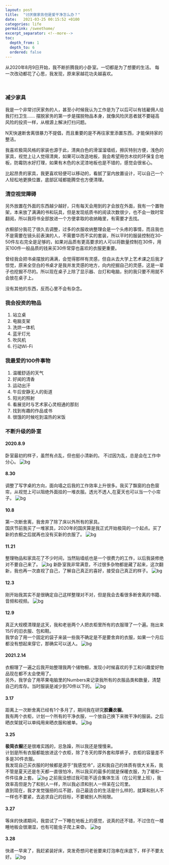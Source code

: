 ```yaml
---
layout: post
title:  "讨厌做家务但是爱干净怎么办？"
date:   2021-03-25 00:15:52 +0100
categories: life
permalink: /sweethome/
excerpt_separator: <!--more-->
toc:
  depth_from: 1
  depth_to: 6
  ordered: false
---
```

从2020年8月9日开始，我不断折腾我的小卧室。一切都是为了想要的生活。
每一次改动都花了心思，我发现，原来家越花功夫越喜欢。
<!--more-->
<br>

### 减少家具

我是一个非常讨厌家务的人，甚至小时候我认为工作是为了以后可以有钱雇佣人给我打扫卫生……
摆脱家务的第一步是摆脱物品本身，就像风险厌恶者就不要碰高风险的投资一样，从根源上解决打扫问题。

N天快速断舍离很暴力不提倡，而且重要的是不再往家里添置东西，才能保持家的整洁。

我喜欢极简风格的家装也源于此，清爽白色的滑溜溜墙纸，擦灰特别方便，浅色的家具，视觉上让人觉得清爽，如果可以改造地板，我会希望用仿木纹的环保复合地板，防霉防水好打理，如果有木色的水泥漆地板也是不错的，感觉会很省心。

比起昂贵的家具，我更喜欢轻便可以移动的，看腻了室内放置设计，可以自己一个人轻松地更换位置，底部区域都能腾空也方便清理。

### 清空视觉障碍

另外放置在外面的东西越少越好，只有每天会用到的才会放在外面，我有一个置物架，本来放了满满的书和玩具，但是发现纸质书的阅读次数很少，也不会一致时常翻阅，所以我将书全部放进一个方便拿取的收纳箱里，有需要才去找。

衣橱部分我花了很久去调整，过多的衣服收纳整理会是一个头疼的事情，而且我也不是需要在镜头前表演的人，不需要华而不实的套装，所以平时的服装控制在30-50件左右完全是足够的，如果对品质有更高要求的人可以将数量控制在30件，用买100件一般品质的钱来买30件常穿也喜欢的衣服更重要。

曾经我会把书桌摆放的满满，会觉得那样有灵感，但自从去大学上艺术课之后我才惊觉，原来全空白的书桌才是我并发灵感的地方，向内挖掘自己的灵感，这是一辈子也挖掘不尽的。所以现在桌子上除了显示器、台灯和电脑，别的我只要不用就不会放在桌子上。

没有其他的东西，反而心里不会有杂念。

### 我会投资的物品
1. 站立桌
2. 电脑支架
3. 洗烘一体机
4. 蓝牙灯光
5. 吹风机
6. 行动Wi-Fi

### 我最爱的100件事物
1. 温暖舒适的天气
2. 好闻的清香
3. 运动出汗
4. 午后安静无人的街道
5. 阳光的照射
6. 看展览时与艺术家心灵相通的那刻
7. 找到有趣的作品或书
8. 很饿的时候吃到温热的米饭

### 不断升级的卧室
#### 2020.8.9
卧室最初的样子，虽然有点乱，但也挺小清新的。
不过因为乱，总是会在工作中分心。
![bg](https://blog.dosth.cool/assets/img/home1.jpg)

#### 8.30
调整了写字桌的方向，面向墙之后我的工作效率上升很多。我买了飘窗的白色窗帘，从视觉上可以阻绝外面挂的一堆衣服。透光不透人,在夏天也可以当一个小帘子。
![bg](https://blog.dosth.cool/assets/img/home2.jpg)

#### 10.8
第一次断舍离，我舍弃了除了床以外所有的家具。<br>
国庆节前我买了一堆家具，2020年的国庆算是我正式开始极简的一个起点。买了新的衣橱之后就再也没有买新的衣服了。
![bg](https://blog.dosth.cool/assets/img/home3.jpg)

#### 11.21
整理物品和家具花了不少时间，当然贴墙纸也是一个很费力的工作，以后我装修绝对不要自己来了。
![bg](https://blog.dosth.cool/assets/img/home4.jpg)
新卧室我非常满意，不过很多杂物都是藏了起来，这次翻新，我也再一次直视了自己，了解自己真正的喜好，接受自己真正的样子。
![bg](https://blog.dosth.cool/assets/img/home5.jpg)

#### 12.3
刚开始我其实不是很确定自己这样整理对不对，但是我会去看很多断舍离的书籍、音频和视频。
![bg](https://blog.dosth.cool/assets/img/home6.jpg)

#### 12.9
真正大规模清理是这天，我和老爸两个人把衣柜里所有的衣服理了一个遍。拖出来15斤的旧衣服、包和鞋。<br>
我学会了用一个固定的袋子来装一些我不确定是不是要舍弃的衣服，如果一个月后都没有想起来穿它，那确实可以送人。
![bg](https://blog.dosth.cool/assets/img/home7.jpg)

#### 2021.2.14
衣橱理了一遍之后我开始整理我两个储物橱，发现小时候喜欢的手工和兴趣爱好物品现在都不太会使用了。<br>
另外，我学会了用苹果电脑里的Numbers来记录我所有的衣服品类和数量，清楚自己的库存。当时服装是减少到70件以下的。
![bg](https://blog.dosth.cool/assets/img/home8.jpg)

#### 3.17
距离上一次断舍离已经有1个多月了，期间我在研究**胶囊衣橱**。<br>
我有两个衣柜，计划一个所有的干净衣服，一个放自己换下来微干净的服装。之后晒衣架就可以单纯用来晒衣服和被单。
![bg](https://blog.dosth.cool/assets/img/home9.jpg)

#### 3.25
**极简衣橱**还是很难实践的，忌急躁，所以我还是慢慢来。<br>
计划是所有衣服都能放进这个衣柜，除了冬天的厚外套和厚裤子，衣柜的容量差不多是30件衣服。<br>
我发现自己买衣服的时候都是源于“我感觉冷”，这和我自己的体质有很大关系，我不管是夏天还是冬天都一直很怕冷，所以我买的最多的就是保暖衣服，为了暖和一件件往身上套。
![bg](https://blog.dosth.cool/assets/img/home10.jpg)
之前我没想过我可能不适合集体生活（在公司里上班），我效率高但是为了和别人一样，所以我必须和别人一样呆在公司里。<br>
直到现在，我才发觉强扭的瓜不甜，自己最适合的生活是什么样的，就算和别人不一样也不要紧，去追求自己的目标，不要被别人所局限。

#### 3.27
等床的快递期间，我尝试了一下睡在地板上的感觉，说真的还不错，不过住在一楼睡地板会很潮湿，也有可能虫子爬上来😨。
![bg](https://blog.dosth.cool/assets/img/home11.jpg)

#### 3.28
快递一早来了，我赶紧装好床，突发奇想问老爸要来灯泡串在床底下，样子不要太好。
![bg](https://blog.dosth.cool/assets/img/home12.JPG)